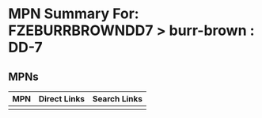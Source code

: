 



# MPN Summary For: FZEBURRBROWNDD7 > burr-brown : DD-7

## MPNs
  

|MPN|Direct Links|Search Links|
| :--- | :--- | :--- |
||||
